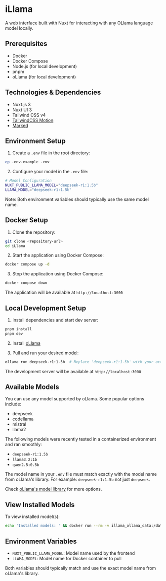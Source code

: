 # iLlama

A web interface built with Nuxt for interacting with any OLlama language model locally.

## Prerequisites

- Docker
- Docker Compose
- Node.js (for local development)
- pnpm
- oLlama (for local development)

## Technologies & Dependencies

- Nuxt.js 3
- Nuxt UI 3
- Tailwind CSS v4
- [TailwindCSS Motion](https://github.com/romboHQ/tailwindcss-motion)
- [Marked](https://github.com/markedjs/marked)

## Environment Setup

1. Create a `.env` file in the root directory:
```bash
cp .env.example .env
```

2. Configure your model in the `.env` file:
```bash
# Model Configuration
NUXT_PUBLIC_LLAMA_MODEL="deepseek-r1:1.5b"
LLAMA_MODEL="deepseek-r1:1.5b"
```

Note: Both environment variables should typically use the same model name.

## Docker Setup

1. Clone the repository:
```bash
git clone <repository-url>
cd iLlama
```

2. Start the application using Docker Compose:
```bash
docker compose up -d
```

3. Stop the application using Docker Compose:
```bash
docker compose down
```

The application will be available at `http://localhost:3000`

## Local Development Setup

1. Install dependencies and start dev server:
```bash
pnpm install
pnpm dev
```

2. Install [oLlama](https://ollama.com)

3. Pull and run your desired model:
```bash
ollama run deepseek-r1:1.5b  # Replace 'deepseek-r1:1.5b' with your actual model name
```

The development server will be available at `http://localhost:3000`

## Available Models

You can use any model supported by oLlama. Some popular options include:
- deepseek
- codellama
- mistral
- llama2

The following models were recently tested in a containerized environment and ran smoothly:
- `deepseek-r1:1.5b`
- `llama3.2:1b`
- `qwen2.5:0.5b`

The model name in your `.env` file must match exactly with the model name from oLlama's library.
For example: `deepseek-r1:1.5b` not just `deepseek`.

Check [oLlama's model library](https://ollama.com/library) for more options.

## View Installed Models

To view installed model(s):

```bash
echo 'Installed models: ' && docker run --rm -v illama_ollama_data:/data alpine ls /data/models/manifests/registry.ollama.ai/library
```

## Environment Variables

- `NUXT_PUBLIC_LLAMA_MODEL`: Model name used by the frontend
- `LLAMA_MODEL`: Model name for Docker container to pull

Both variables should typically match and use the exact model name from oLlama's library.

